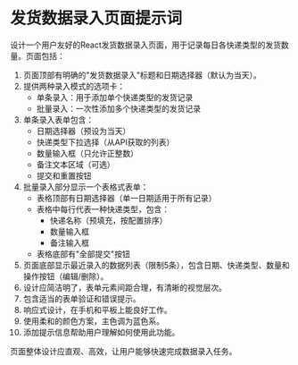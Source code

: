 # 发货数据录入页面提示词

设计一个用户友好的React发货数据录入页面，用于记录每日各快递类型的发货数量。页面包括：

1. 页面顶部有明确的"发货数据录入"标题和日期选择器（默认为当天）。
2. 提供两种录入模式的选项卡：
   - 单条录入：用于添加单个快递类型的发货记录
   - 批量录入：一次性添加多个快递类型的发货记录
3. 单条录入表单包含：
   - 日期选择器（预设为当天）
   - 快递类型下拉选择（从API获取的列表）
   - 数量输入框（只允许正整数）
   - 备注文本区域（可选）
   - 提交和重置按钮
4. 批量录入部分显示一个表格式表单：
   - 表格顶部有日期选择器（单一日期适用于所有记录）
   - 表格中每行代表一种快递类型，包含：
     - 快递名称（预填充，按配置排序）
     - 数量输入框
     - 备注输入框
   - 表格底部有"全部提交"按钮
5. 页面底部显示最近录入的数据列表（限制5条），包含日期、快递类型、数量和操作按钮（编辑/删除）。
6. 设计应简洁明了，表单元素间距合理，有清晰的视觉层次。
7. 包含适当的表单验证和错误提示。
8. 响应式设计，在手机和平板上能良好工作。
9. 使用柔和的颜色方案，主色调为蓝色系。
10. 添加提示信息帮助用户理解如何使用此功能。

页面整体设计应直观、高效，让用户能够快速完成数据录入任务。 